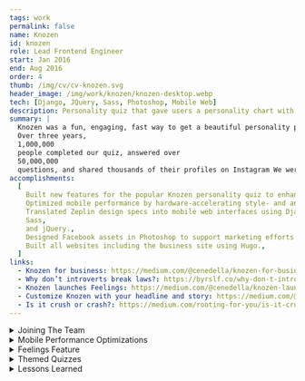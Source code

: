 ```yaml
---
tags: work
permalink: false
name: Knozen
id: knozen
role: Lead Frontend Engineer
start: Jan 2016
end: Aug 2016
order: 4
thumb: /img/cv/cv-knozen.svg
header_image: /img/work/knozen/knozen-desktop.webp
tech: [Django, JQuery, Sass, Photoshop, Mobile Web]
description: Personality quiz that gave users a personality chart with 12 traits.
summary: |
  Knozen was a fun, engaging, fast way to get a beautiful personality profile.
  Over three years,
  1,000,000
  people completed our quiz, answered over
  50,000,000
  questions, and shared thousands of their profiles on Instagram We were also featured in various media channels such as Techcrunch, Business Insider, and Product Hunt.
accomplishments:
  [
    Built new features for the popular Knozen personality quiz to enhance user engagement.,
    Optimized mobile performance by hardware-accelerating style- and animation-intensive experiences.,
    Translated Zeplin design specs into mobile web interfaces using Django,
    Sass,
    and jQuery.,
    Designed Facebook assets in Photoshop to support marketing efforts for the Knozen Quiz.,
    Built all websites including the business site using Hugo.,
  ]
links:
  - Knozen for business: https://medium.com/@cenedella/knozen-for-business-get-a-free-personality-profile-of-your-users-for-marketing-product-or-sales-76e0551912c6
  - Why don’t introverts break laws?: https://byrslf.co/why-don-t-introverts-break-laws-43701c141af0
  - Knozen launches Feelings: https://medium.com/@cenedella/knozen-launches-feelings-7016c4833fa8
  - Customize Knozen with your headline and story: https://medium.com/@cenedella/customize-knozen-with-your-headline-and-story-33caac97541d
  - Is it crush or crash?: https://medium.com/rooting-for-you/is-it-crush-or-clash-be0ec78cd219
---
```


<!-- Details -->
<details>
    <summary>Joining The Team</summary>
    <div class="details-content">
        <p>
            As the team's Frontend UI Engineer, I was responsible for translating our lead designer’s <a href="https://zeplin.io/" title="Go to Zeplin Website" target="_blank">Zeplin</a> specs into a functional web experience. I built every feature of the site using <strong>CSS3</strong>, <a href="https://jquery.com/" title="Go To jQuery website" target="_blank">jQuery</a>, and <a href="https://docs.djangoproject.com/en/5.1/topics/templates/" title="Go To Django Documentation" target="_blank">Django</a> templates.
        </p>
        <p>
            I joined during what they considered Knozen 4.0. The Team had gone through 3 major rereleases up until that point, with the original being to use personality charts to find the right job applicants and vice versa. When I joined, the team had just finished porting the Knozen native mobile app to the web. The app used Facebook authentication for logging in and was primarily marketed to Facebook users—a strategy that proved highly effective. Once the web app launched, engagement grew exponentially.
        </p>
        <p>
            To capitalize on this momentum, the team worked rapidly to develop new features that would add value and keep users engaged beyond completing the Knozen quiz and generating their personality chart. However, transitioning to the web also introduced unique challenges, as web applications have limitations that native apps do not. 
        </p>
        <p>
            In the next section, I'll discuss these challenges and the solutions I implemented to overcome them.
        </p>
    </div>
</details>
<details>
    <summary>Mobile Performance Optimizations</summary>
    <div class="details-content">
        <div class="detail-image-wrapper">
            <img src="/img/work/knozen/knozen-performance.webp" alt="Musora UI Colors" loading="lazy">
        </div>
        <p>
            The site featured a wide range of colors, animations, and fixed elements—more than I had ever seen rendered on a single web page. The Knozen quiz itself had an infinitely scrolling background with dynamic feedback animations that indicated which traits increased or decreased based on user responses. Additionally, the background color changed with each question, and the user's personality chart updated in real time.
        </p>
        <p>
            The personality chart alone featured at least 24 different colors, along with numerous other color variations throughout the site. All of this put a significant strain on performance, especially on mobile devices—where most of our traffic came from. In my mind, a mobile web app should function just as smoothly as a native app, so I set out to optimize performance.
        </p>
        <p>
            To minimize browser repainting issues, I used GPU-friendly CSS and ensured all animations were hardware-accelerated. Where appropriate, I applied <code>transform: translateZ(0);</code> to trigger GPU acceleration instead of relying on the browser’s default rendering. Additionally, the combination of animations, a fixed navigation bar, and <code>overflow-scroll</code> on the wrapper caused noticeable stuttering during scrolling on mobile devices. I resolved this by applying <code>-webkit-overflow-scrolling: touch;</code>.
        </p>
        <p>
            To debug the mobile experience without relying on tools like <strong>BrowserStack</strong> (I hate BrowserStack), I connected my <strong>iPhone</strong> directly to my <strong>MacBook</strong>. Using <a href="developer.apple.com/safari/technology-preview/" title="Go to Safari Technology Preview website" target="_blank">Safari Technology Preview</a>, I was able to open an inspector window on my Mac that pointed to a webpage running in my mobile Safari browser.
        </p>
        <p>
            The end result was a much smoother, more performant mobile web app that closely mimicked the responsiveness of a native application.
        </p>
    </div>
</details>
<details>
   <summary>Feelings Feature</summary>
   <div class="details-content">
      <div class="detail-image-wrapper">
         <img src="/img/work/knozen/knozen-feelings-feature.webp" alt="Musora UI Colors" loading="lazy">
      </div>
      <p>
         As I mentioned earlier, I was brought in to help add new features that would increase engagement while building on the success of the core feature, the Knozen Quiz. One of these new features was <strong>"Feelings."</strong>
      </p>
      <p>
         We noticed that users frequently revisited their profiles and reshared their personality charts with friends. To build on this behavior, we introduced a way for users to share how they were feeling at any given time.
      </p>
      <p>
         The feature allowed users to select an emoji from a modal within their profile. Once chosen, the emoji would appear on their public profile for friends to see. The UI consisted of:
      </p>
      <ul>
         <li>A <strong>large emoji</strong> representing the user's current mood.</li>
         <li>An <strong>infinite scrolling background</strong> of other emojis, reinforcing the idea that it was one of many options.</li>
         <li>A <strong>subtle fade-in/out animation</strong> on profile images to display the emoji dynamically.</li>
      </ul>
      <p>
         The infinite scrolling effect was achieved using <strong>CSS keyframes</strong>, while the emoji fade-in/out was handled with <strong>CSS animations</strong>. The end result was a lightweight, engaging feature that seamlessly fit into the existing Knozen experience.
      </p>
   </div>
</details>
<details>
    <summary>Themed Quizzes</summary>
    <div class="details-content">
        <div class="detail-image-wrapper">
            <img src="/img/work/knozen/knozen-themed-quizzes.webp" alt="Musora UI Colors" loading="lazy">
        </div>
        <p>
            The last feature we launched was <strong>Themed Quizzes</strong>. Building on the popularity of the Knozen Quiz, we made a bet that the most engaging part of the app was taking quizzes. 
        </p>
        <p>
            We developed multiple themed quizzes, such as:
        </p>
        <ul role="list">
            <li><em>Are You a Cat?</em></li>
            <li><em>Are You a Rebel?</em></li>
            <li><em>Are You Wild at Heart?</em></li>
        </ul>
        <p>
            The quiz UI featured a <strong>carousel</strong> positioned beneath the user's Knozen chart. Users could scroll or click through the carousel to browse available quizzes. Selecting a quiz card would initialize a new quiz session.
        </p>
        <p>
            Upon completion, players were rewarded with a fun <strong>GIF animation</strong> or meme. Towards the end of the project, I also took on the responsibility of creating and editing these images in Photoshop.
        </p>
        <p>
            Quiz results were displayed on both the user's profile and their friends' profiles, allowing them to see how compatible they were.
        </p>
    </div>
</details>
<details>
    <summary>Lessons Learned</summary>
    <div class="details-content">
        <p>
            I enjoyed my time at Knozen and I'm grateful to the team for the opportunity. I also learned valuable lessons on both the technical and business sides.
        </p>
        <h3>Lesson One - Optimize for Mobile.</h3>
        <p>
            Today, the term <strong>"Mobile First"</strong> is ubiquitous among designers and developers. Back in 2016, however, many web developers still prioritized desktop, with mobile as an afterthought.  
        </p>
        <p>
            The problem? Desktop computers are far more powerful than mobile phones. A smooth experience on your desktop might be completely broken on mobile.  
            <strong>Test on mobile early and often!</strong>
        </p>
        <h3>Lesson Two - Analytics Matter.</h3>
        <p>
            With Facebook and Google Analytics, we could see where our traffic was coming from, user demographics, and which devices were most popular.  
        </p>
        <p>
            This data directly influenced our feature prioritization and played a crucial role in optimizing for mobile users.
        </p>
        <h3>Lesson Three - New Features <span style="font-size: var(--font-size-h2)">≠</span> Success.</h3>
        <p>
            We worked hard, and after launching Knozen 4.0, traffic spiked—only to drop soon after. In marketing terms, it wasn’t <strong>“sticky.”</strong>
        </p>
        <p>
            I once heard, <em>"You have to throw things at a wall and see what sticks."</em> At the time, I resented that approach—it felt thoughtless. But in hindsight, there was wisdom in it.  
        </p>
        <p>
            You can’t predict which features will succeed. Even if you pour your heart and soul into an idea, <strong>your users determine its success or failure.</strong>  
            In our case, I believe our audience was primarily younger individuals who enjoyed quick, fun iPhone games.
        </p>
    </div>
</details>
